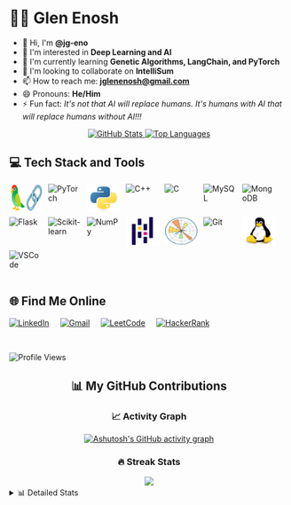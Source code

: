 # 👨‍💻 Glen Enosh

- 👋 Hi, I'm **@jg-eno**  
- 👀 I'm interested in **Deep Learning and AI**  
- 🌱 I'm currently learning **Genetic Algorithms, LangChain, and PyTorch**  
- 💞️ I'm looking to collaborate on **IntelliSum**  
- 📫 How to reach me: **[jglenenosh@gmail.com](mailto:jglenenosh@gmail.com)**  
- 😄 Pronouns: **He/Him**  
- ⚡ Fun fact: *It's not that AI will replace humans. It's humans with AI that will replace humans without AI!!!*

<div align="center">
  <a href="#">
    <img height="180em" src="https://github-readme-stats.vercel.app/api?username=jg-eno&show_icons=true&theme=merko&include_all_commits=true&count_private=true" alt="GitHub Stats"/>
  </a>
  <a href="#">
    <img height="180em" src="https://github-readme-stats.vercel.app/api/top-langs/?username=jg-eno&layout=compact&langs_count=6&theme=merko" alt="Top Languages"/>
  </a>
</div>

## 💻 Tech Stack and Tools  
<div style="display: flex; flex-wrap: wrap; gap: 10px;">
   <img alt="LangChain" height="50" width="60" src="https://github.com/jg-eno/jg-eno/blob/main/langchain-seeklogo.svg">
   <img alt="PyTorch" height="50" width="60" src="https://www.vectorlogo.zone/logos/pytorch/pytorch-icon.svg">
   <img alt="Python" height="50" width="60" src="https://raw.githubusercontent.com/devicons/devicon/master/icons/python/python-original.svg">
   <img alt="C++" height="50" width="60" src="https://cdn.jsdelivr.net/gh/devicons/devicon/icons/cplusplus/cplusplus-original.svg">
   <img alt="C" height="50" width="60" src="https://cdn.jsdelivr.net/gh/devicons/devicon/icons/c/c-original.svg">
   <img alt="MySQL" height="50" width="60" src="https://cdn.jsdelivr.net/gh/devicons/devicon/icons/mysql/mysql-original-wordmark.svg">
   <img alt="MongoDB" height="50" width="60" src="https://cdn.jsdelivr.net/gh/devicons/devicon/icons/mongodb/mongodb-original.svg">
   <img alt="Flask" height="50" width="60" src="https://cdn.jsdelivr.net/gh/devicons/devicon/icons/flask/flask-original.svg">
   <img alt="Scikit-learn" height="50" width="60" src="https://upload.wikimedia.org/wikipedia/commons/0/05/Scikit_learn_logo_small.svg">
   <img alt="NumPy" height="50" width="60" src="https://cdn.jsdelivr.net/gh/devicons/devicon/icons/numpy/numpy-original.svg">
   <img alt="Pandas" height="50" width="60" src="https://raw.githubusercontent.com/devicons/devicon/2ae2a900d2f041da66e950e4d48052658d850630/icons/pandas/pandas-original.svg">
   <img alt="Matplotlib" height="50" width="60" src="https://raw.githubusercontent.com/devicons/devicon/master/icons/matplotlib/matplotlib-original.svg">
   <img alt="Git" height="50" width="60" src="https://www.vectorlogo.zone/logos/git-scm/git-scm-icon.svg">
   <img alt="Linux" height="50" width="60" src="https://raw.githubusercontent.com/devicons/devicon/master/icons/linux/linux-original.svg">
   <img alt="VSCode" height="50" width="60" src="https://cdn.jsdelivr.net/gh/devicons/devicon/icons/vscode/vscode-original.svg">
</div>

## 🌐 Find Me Online  
<div style="display: flex; align-items: center; gap: 20px;">

<!-- LinkedIn -->
  <a href="https://www.linkedin.com/in/glen-enosh-924414215">
    <img src="https://upload.wikimedia.org/wikipedia/commons/8/81/LinkedIn_icon.svg" alt="LinkedIn" height="45" width="55"/>
  </a>

<!-- Gmail -->
  <a href="mailto:jglenenosh@gmail.com">
    <img src="https://upload.wikimedia.org/wikipedia/commons/thumb/7/7e/Gmail_icon_%282020%29.svg/512px-Gmail_icon_%282020%29.svg.png?20221017173631" alt="Gmail" height="45" width="55"/>
  </a>
  
  <!-- LeetCode -->
  <a href="https://leetcode.com/JG_Enosh" target="_blank">
    <img src="https://upload.wikimedia.org/wikipedia/commons/1/19/LeetCode_logo_black.png" alt="LeetCode" height="45" width="55"/>
  </a>

  <!-- HackerRank -->
  <a href="https://www.hackerrank.com/profile/glenenosh15" target="_blank">
    <img src="https://upload.wikimedia.org/wikipedia/commons/6/6a/Hackerrank_meaningful_logo.svg" alt="HackerRank" height="45" width="55"/>
  </a>

</div>

<br> <!-- Add some vertical space -->
<p align="left">
  <img src="https://komarev.com/ghpvc/?username=jg-eno&color=green" alt="Profile Views"/>
</p>

<div align="center">

## 📊 My GitHub Contributions

### 📈 Activity Graph  
[![Ashutosh's GitHub activity graph](https://github-readme-activity-graph.vercel.app/graph?username=jg-eno&theme=merko)](https://github.com/ashutosh00710/github-readme-activity-graph)

### 🔥 Streak Stats  
<a href="https://git.io/streak-stats">
  <img src="https://github-readme-streak-stats.herokuapp.com/?user=jg-eno&theme=merko"/>
</a>

</div>

<details>
  <summary>📊 Detailed Stats</summary>
  <br>
  <img src="https://raw.githubusercontent.com/jg-eno/jg-eno/main/github-metrics.svg"/>
</details>
